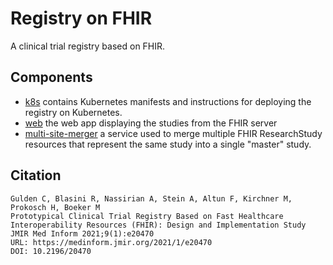 # Registry on FHIR

A clinical trial registry based on FHIR.

## Components

- [k8s](k8s/README.md) contains Kubernetes manifests and instructions for deploying the registry on Kubernetes.
- [web](web/README.md) the web app displaying the studies from the FHIR server
- [multi-site-merger](multi-site-merger/README.md) a service used to merge multiple FHIR ResearchStudy resources that represent the
  same study into a single "master" study.

## Citation

```console
Gulden C, Blasini R, Nassirian A, Stein A, Altun F, Kirchner M, Prokosch H, Boeker M
Prototypical Clinical Trial Registry Based on Fast Healthcare Interoperability Resources (FHIR): Design and Implementation Study
JMIR Med Inform 2021;9(1):e20470
URL: https://medinform.jmir.org/2021/1/e20470
DOI: 10.2196/20470
```
